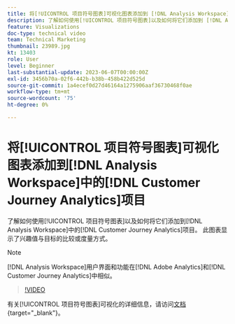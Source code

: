 ```yaml
---
title: 将[!UICONTROL 项目符号图表]可视化图表添加到 [!DNL Analysis Workspace] 项目
description: 了解如何使用[!UICONTROL 项目符号图表]以及如何将它们添加到 [!DNL Analysis Workspace] 中的 [!DNL Customer Journey Analytics]项目。
feature: Visualizations
doc-type: technical video
team: Technical Marketing
thumbnail: 23989.jpg
kt: 13403
role: User
level: Beginner
last-substantial-update: 2023-06-07T00:00:00Z
exl-id: 3456b70a-02f6-442b-b38b-458b422d525d
source-git-commit: 1a4ecef0d27d46164a1275906aaf36730468f0ae
workflow-type: tm+mt
source-wordcount: '75'
ht-degree: 0%

---
```


# 将[!UICONTROL 项目符号图表]可视化图表添加到[!DNL Analysis Workspace]中的[!DNL Customer Journey Analytics]项目

了解如何使用[!UICONTROL 项目符号图表]以及如何将它们添加到[!DNL Analysis Workspace]中的[!DNL Customer Journey Analytics]项目。 此图表显示了兴趣值与目标的比较或度量方式。

>[!NOTE]
>
>[!DNL Analysis Workspace]用户界面和功能在[!DNL Adobe Analytics]和[!DNL Customer Journey Analytics]中相似。

>[!VIDEO](https://video.tv.adobe.com/v/23989/?quality=12&learn=on)

有关[!UICONTROL 项目符号图表]可视化的详细信息，请访问[文档](https://experienceleague.adobe.com/docs/analytics-platform/using/cja-workspace/visualizations/bullet-graph.html?lang=zh-Hans){target="_blank"}。
